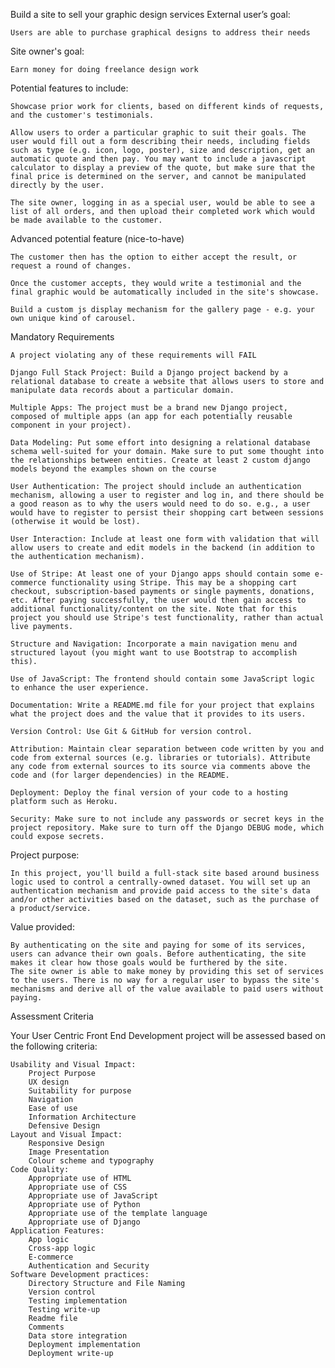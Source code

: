 Build a site to sell your graphic design services
External user’s goal:

    Users are able to purchase graphical designs to address their needs

Site owner's goal:

    Earn money for doing freelance design work

Potential features to include:

    Showcase prior work for clients, based on different kinds of requests, and the customer's testimonials.

    Allow users to order a particular graphic to suit their goals. The user would fill out a form describing their needs, including fields such as type (e.g. icon, logo, poster), size and description, get an automatic quote and then pay. You may want to include a javascript calculator to display a preview of the quote, but make sure that the final price is determined on the server, and cannot be manipulated directly by the user.

    The site owner, logging in as a special user, would be able to see a list of all orders, and then upload their completed work which would be made available to the customer.

Advanced potential feature (nice-to-have)

    The customer then has the option to either accept the result, or request a round of changes.

    Once the customer accepts, they would write a testimonial and the final graphic would be automatically included in the site's showcase.

    Build a custom js display mechanism for the gallery page - e.g. your own unique kind of carousel.


Mandatory Requirements

    A project violating any of these requirements will FAIL

    Django Full Stack Project: Build a Django project backend by a relational database to create a website that allows users to store and manipulate data records about a particular domain.
    
    Multiple Apps: The project must be a brand new Django project, composed of multiple apps (an app for each potentially reusable component in your project).
    
    Data Modeling: Put some effort into designing a relational database schema well-suited for your domain. Make sure to put some thought into the relationships between entities. Create at least 2 custom django models beyond the examples shown on the course
    
    User Authentication: The project should include an authentication mechanism, allowing a user to register and log in, and there should be a good reason as to why the users would need to do so. e.g., a user would have to register to persist their shopping cart between sessions (otherwise it would be lost).
    
    User Interaction: Include at least one form with validation that will allow users to create and edit models in the backend (in addition to the authentication mechanism).
    
    Use of Stripe: At least one of your Django apps should contain some e-commerce functionality using Stripe. This may be a shopping cart checkout, subscription-based payments or single payments, donations, etc. After paying successfully, the user would then gain access to additional functionality/content on the site. Note that for this project you should use Stripe's test functionality, rather than actual live payments.
    
    Structure and Navigation: Incorporate a main navigation menu and structured layout (you might want to use Bootstrap to accomplish this).
    
    Use of JavaScript: The frontend should contain some JavaScript logic to enhance the user experience.
    
    Documentation: Write a README.md file for your project that explains what the project does and the value that it provides to its users.
    
    Version Control: Use Git & GitHub for version control.
    
    Attribution: Maintain clear separation between code written by you and code from external sources (e.g. libraries or tutorials). Attribute any code from external sources to its source via comments above the code and (for larger dependencies) in the README.
    
    Deployment: Deploy the final version of your code to a hosting platform such as Heroku.
    
    Security: Make sure to not include any passwords or secret keys in the project repository. Make sure to turn off the Django DEBUG mode, which could expose secrets.

Project purpose:

    In this project, you'll build a full-stack site based around business logic used to control a centrally-owned dataset. You will set up an authentication mechanism and provide paid access to the site's data and/or other activities based on the dataset, such as the purchase of a product/service.

Value provided:

    By authenticating on the site and paying for some of its services, users can advance their own goals. Before authenticating, the site makes it clear how those goals would be furthered by the site.
    The site owner is able to make money by providing this set of services to the users. There is no way for a regular user to bypass the site's mechanisms and derive all of the value available to paid users without paying.

Assessment Criteria

Your User Centric Front End Development project will be assessed based on the following criteria:

    Usability and Visual Impact:
        Project Purpose
        UX design
        Suitability for purpose
        Navigation
        Ease of use
        Information Architecture
        Defensive Design
    Layout and Visual Impact:
        Responsive Design
        Image Presentation
        Colour scheme and typography
    Code Quality:
        Appropriate use of HTML
        Appropriate use of CSS
        Appropriate use of JavaScript
        Appropriate use of Python
        Appropriate use of the template language
        Appropriate use of Django
    Application Features:
        App logic
        Cross-app logic
        E-commerce
        Authentication and Security
    Software Development practices:
        Directory Structure and File Naming
        Version control
        Testing implementation
        Testing write-up
        Readme file
        Comments
        Data store integration
        Deployment implementation
        Deployment write-up
